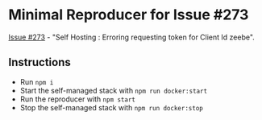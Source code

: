 # Minimal Reproducer for Issue #273

[Issue #273](https://github.com/camunda/camunda-8-js-sdk/issues/273]) - "Self Hosting : Erroring requesting token for Client Id zeebe".

## Instructions

* Run `npm i`
* Start the self-managed stack with `npm run docker:start`
* Run the reproducer with `npm start`
* Stop the self-managed stack with `npm run docker:stop`

